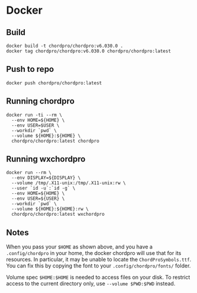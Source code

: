 # Docker

## Build

    docker build -t chordpro/chordpro:v6.030.0 .
    docker tag chordpro/chordpro:v6.030.0 chordpro/chordpro:latest

## Push to repo

    docker push chordpro/chordpro:latest

## Running chordpro

	docker run -ti --rm \
	  --env HOME=${HOME} \
	  --env USER=$USER \
	  --workdir `pwd` \
	  --volume ${HOME}:${HOME} \
	  chordpro/chordpro:latest chordpro

## Running wxchordpro

	docker run --rm \
	  --env DISPLAY=${DISPLAY} \
	  --volume /tmp/.X11-unix:/tmp/.X11-unix:rw \
	  --user `id -u`:`id -g` \
	  --env HOME=${HOME} \
	  --env USER=${USER} \
	  --workdir `pwd` \
	  --volume ${HOME}:${HOME}:rw \
	  chordpro/chordpro:latest wxchordpro

## Notes

When you pass your `$HOME` as shown above, and you have a
`.config/chordpro` in your home, the docker chordpro will use that for
its resources. In particular, it may be unable to locate the
`ChordProSymbols.ttf`. You can fix this by copying the font to your
`.config/chordpro/fonts/` folder. 

Volume spec `$HOME:$HOME` is needed to access files on your disk. To restrict
access to the current directory only, use `--volume $PWD:$PWD` instead.
